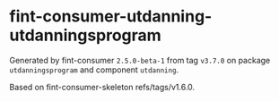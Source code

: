 # fint-consumer-utdanning-utdanningsprogram

Generated by fint-consumer `2.5.0-beta-1` from tag `v3.7.0` on package `utdanningsprogram` and component `utdanning`.

Based on fint-consumer-skeleton refs/tags/v1.6.0.
